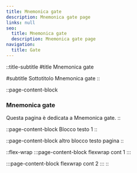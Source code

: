 ```yaml
---
title: Mnemonica gate
description: Mnemonica gate page
links: null
seo:
  title: Mnemonica gate
  description: Mnemonica gate page
navigation:
  title: Gate
---
```


::title-subtitle
#title
Mnemonica gate

#subtitle
Sottotitolo Mnemonica gate
::

::page-content-block
### Mnemonica gate

Questa pagina è dedicata a Mnemonica gate.
::

::page-content-block
Blocco testo 1
::

::page-content-block
altro blocco testo pagina
::

::flex-wrap
  :::page-content-block
  flexwrap cont 1
  :::

  :::page-content-block
  flexwrap cont 2
  :::
::
